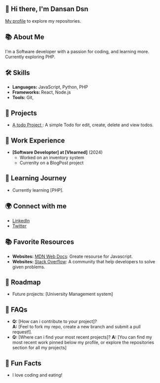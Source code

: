 ## 👋 Hi there, I'm Dansan Dsn

[My profile](https://github.com/dansan-dsn?tab=repositories) to explore my repositories.

## 📚 About Me
I'm a Software developer with a passion for coding, and learning more. Currently exploring PHP.

## 🛠️ Skills
- **Languages:** JavaScript, Python, PHP
- **Frameworks:** React, Node.js
- **Tools:** Git,

## 🌟 Projects
- [A todo Project ](https://github.com/dansan-dsn/Node-Todo): A simple Todo for edit, create, delete and view todos.

## 💼 Work Experience
- **[Software Developter] at [Vlearned]** (2024)
  - Worked on an inventory system
  - Currenlty on a BlogPost project

## 📖 Learning Journey
- Currently learning [PHP].

## 🌍 Connect with me
- [LinkedIn](https://www.linkedin.com/in/Dansan-d.s.n)
- [Twitter](https://twitter.com/dsn970)

## 📚 Favorite Resources
- **Websites:** [MDN Web Docs](https://developer.mozilla.org/en/): Greate resourse for Javascript.
- **Websites:** [Stack Overflow](https://stackoverflow.com): A community that help developers to solve given problems.

## 🚀 Roadmap
- Future projects: [University Management system]

## 💬 FAQs
- **Q:** [How can i contribute to your project]?  
  **A:** [Feel to fork my repo, create a new branch and submit a pull request!].
- **Q:** [Where can i find your most recent projects]?
  **A:** [You can find my most recent work pinned below my profile, or explore the repositories section for all my projects]

## 🎉 Fun Facts
- I love coding and eating!
